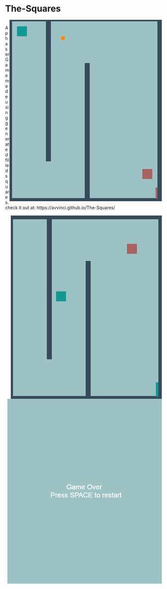 # The-Squares
<img src="https://github.com/avvinci/The-Squares/blob/gh-pages/The%20Squares.png" align="right">
<br>
A phaser Game made using generated filled  squares.
check it out at: https://avvinci.github.io/The-Squares/
<br><br>
<img src="https://github.com/avvinci/The-Squares/blob/gh-pages/Desctop%20screenshot1.png" align="right">
<br><br><img src="https://github.com/avvinci/The-Squares/blob/gh-pages/Desctop%20screenshot.png" align="right">

